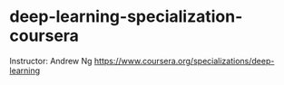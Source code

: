 # deep-learning-specialization-coursera
Instructor: Andrew Ng 
https://www.coursera.org/specializations/deep-learning
